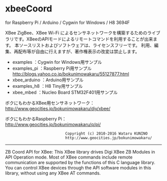 # xbeeCoord
  for Raspberry Pi / Arduino / Cygwin for Windows / H8 3694F

XBee ZigBee、XBee Wi-Fi によるセンサネットワークを構築するためのライブラリです。XBeeのAPIモードによるリモートコマンドを利用することが出来ます。
本ソースリストおよびソフトウェアは、ライセンスフリーです。
利用、編集、再配布等が自由に行えますが、著作権表示の改変は禁止します。
  
- examples ：Cygwin for Windows用サンプル  
- examples_pi ：Raspberry Pi用サンプル  
	http://blogs.yahoo.co.jp/bokunimowakaru/55127877.html 	
- xbee_arduino ：Arduino用サンプル  
- examples_h8 ：H8 Tiny用サンプル  
- xbee_mbed ：Nucleo Board STM32F401用サンプル  

ボクにもわかるXBee用センサネットワーク：  
	http://www.geocities.jp/bokunimowakaru/diy/xbee/  
  
ボクにもわかるRaspberry Pi：  
	http://www.geocities.jp/bokunimowakaru/q/pi/  

							   Copyright (c) 2010-2016 Wataru KUNINO
							   http://www.geocities.jp/bokunimowakaru/

-----------------------------------------------------------------------------------------

ZB Coord API for XBee: This XBee library drives Digi XBee ZB Modules in API Operation mode. Most of XBee commands include remote communication are supported by the functions of this C language library. You can control XBee devices through the API software modules in this library, without using any XBee AT commands.

